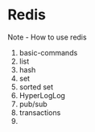 # Redis
Note - How to use redis

1) basic-commands
2) list
3) hash
4) set
5) sorted set
6) HyperLogLog
7) pub/sub
8) transactions
9) 
